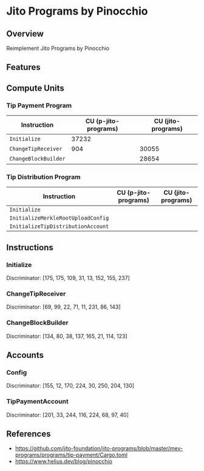 # Jito Programs by Pinocchio

## Overview

Reimplement Jito Programs by Pinocchio

## Features

## Compute Units

### Tip Payment Program

| Instruction          | CU (p-jito-programs) | CU (jito-programs) |
| -------------------- | -------------------- | ------------------ |
| `Initialize`         | 37232                |                    |
| `ChangeTipReceiver`  | 904                  | 30055              |
| `ChangeBlockBuilder` |                      | 28654              |

### Tip Distribution Program

| Instruction          | CU (p-jito-programs) | CU (jito-programs) |
| -------------------- | -------------------- | ------------------ |
| `Initialize`                       |                      |                    |
| `InitializeMerkleRootUploadConfig` |                      |               |
| `InitializeTipDistributionAccount` |                      |               |

## Instructions

### Initialize

Discriminator: [175, 175, 109, 31, 13, 152, 155, 237]

### ChangeTipReceiver

Discriminator: [69, 99, 22, 71, 11, 231, 86, 143]

### ChangeBlockBuilder

Discriminator: [134, 80, 38, 137, 165, 21, 114, 123]

## Accounts

### Config

Discriminator: [155, 12, 170, 224, 30, 250, 204, 130]

### TipPaymentAccount

Discriminator: [201, 33, 244, 116, 224, 68, 97, 40]

## References
- https://github.com/jito-foundation/jito-programs/blob/master/mev-programs/programs/tip-payment/Cargo.toml
- https://www.helius.dev/blog/pinocchio
